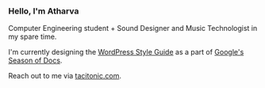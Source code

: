 ### Hello, I'm Atharva

Computer Engineering student + Sound Designer and Music Technologist in my spare time.  

I'm currently designing the [WordPress Style Guide](https://github.com/WordPress/WordPress-Documentation-Style-Guide) as a part of [Google's Season of Docs](https://developers.google.com/season-of-docs/docs/2020/participants/project-wordpress-tacitonic).

Reach out to me via [tacitonic.com](https://tacitonic.com).
<!--
**tacitonic/tacitonic** is a ✨ _special_ ✨ repository because its `README.md` (this file) appears on your GitHub profile.

Here are some ideas to get you started:

- 🔭 I’m currently working on ...
- 🌱 I’m currently learning ...
- 👯 I’m looking to collaborate on ...
- 🤔 I’m looking for help with ...
- 💬 Ask me about ...
- 📫 How to reach me: ...
- 😄 Pronouns: ...
- ⚡ Fun fact: ...
-->
